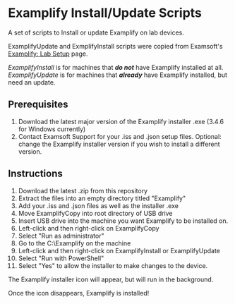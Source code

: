 # Examplify Install/Update Scripts

A set of scripts to Install or update Examplify on lab devices.

ExamplifyUpdate and ExmplifyInstall scripts were copied from Examsoft's [Examplify: Lab Setup](https://support.examsoft.com/hc/en-us/articles/12000932117005-Examplify-Lab-Setup) page.

*ExamplifyInstall* is for machines that ***do not*** have Examplify installed at all.
*ExamplifyUpdate* is for machines that ***already*** have Examplify installed, but need an update.

## Prerequisites
1. Download the latest major version of the Examplify installer .exe (3.4.6 for Windows currently)
2. Contact Examsoft Support for your .iss and .json setup files. 
Optional: change the Examplify installer version if you wish to install a different version.

## Instructions
1. Download the latest .zip from this repository
2. Extract the files into an empty directory titled "Examplify"
3. Add your .iss and .json files as well as the installer .exe 
4. Move ExamplifyCopy into root directory of USB drive
5. Insert USB drive into the machine you want Examplify to be installed on.
6. Left-click and then right-click on ExamplifyCopy
7. Select "Run as administrator"
8. Go to the C:\Examplify on the machine
9. Left-click and then right-click on ExamplifyInstall or ExamplifyUpdate
10. Select "Run with PowerShell"
11. Select "Yes" to allow the installer to make changes to the device.

The Examplify installer icon will appear, but will run in the background.

Once the icon disappears, Examplify is installed! 